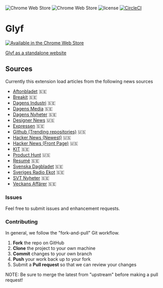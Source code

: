 ![Chrome Web Store](https://img.shields.io/chrome-web-store/v/kklidjoiedcocpkddfnknenpkpcdalnp.svg)
![Chrome Web Store](https://img.shields.io/chrome-web-store/rating/kklidjoiedcocpkddfnknenpkpcdalnp.svg)
![license](https://img.shields.io/github/license/davidpaulsson/alla-nyheter-extension.svg)
[![CircleCI](https://circleci.com/gh/davidpaulsson/glyf.svg?style=shield)](https://circleci.com/gh/davidpaulsson/glyf)

# Glyf

[![Available in the Chrome Web Store](ChromeWebStore_Badge_v2_206x58.png)](https://chrome.google.com/webstore/detail/alla-nyheter/kklidjoiedcocpkddfnknenpkpcdalnp)

[Glyf as a standalone website](https://davidpaulsson.github.io/glyf/)

## Sources

Currently this extension load articles from the following news sources

* [Aftonbladet](https://www.aftonbladet.se/) 🇸🇪
* [Breakit](https://www.breakit.se/) 🇸🇪
* [Dagens Industri](https://www.di.se/) 🇸🇪
* [Dagens Media](https://www.dagensmedia.se/) 🇸🇪
* [Dagens Nyheter](https://www.dn.se/) 🇸🇪
* [Designer News](https://www.designernews.co/) 🇺🇸
* [Expressen](https://www.expressen.se/) 🇸🇪
* [Github (Trending repositories)](https://github.com/trending) 🇺🇸
* [Hacker News (Newest)](https://news.ycombinator.com/) 🇺🇸
* [Hacker News (Front Page)](https://news.ycombinator.com/) 🇺🇸
* [KIT](https://kit.se/) 🇸🇪
* [Product Hunt](https://www.producthunt.com/) 🇺🇸
* [Resumé](https://www.resume.se/) 🇸🇪
* [Svenska Dagbladet](https://www.svd.se/) 🇸🇪
* [Sveriges Radio Ekot](http://sverigesradio.se/ekot) 🇸🇪
* [SVT Nyheter](https://www.svt.se/) 🇸🇪
* [Veckans Affärer](https://www.va.se/) 🇸🇪

### Issues

Feel free to submit issues and enhancement requests.

### Contributing

In general, we follow the "fork-and-pull" Git workflow.

1.  **Fork** the repo on GitHub
2.  **Clone** the project to your own machine
3.  **Commit** changes to your own branch
4.  **Push** your work back up to your fork
5.  Submit a **Pull request** so that we can review your changes

NOTE: Be sure to merge the latest from "upstream" before making a pull request!
